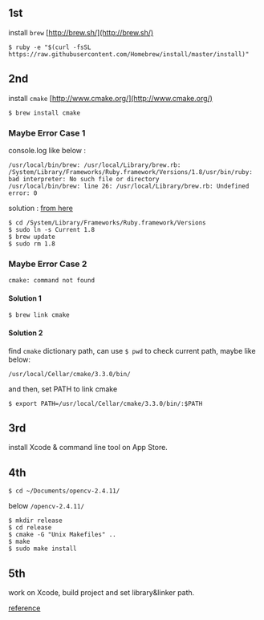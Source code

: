 ## 1st ##
install `brew` [http://brew.sh/](http://brew.sh/)  

```
$ ruby -e "$(curl -fsSL https://raw.githubusercontent.com/Homebrew/install/master/install)"
```

## 2nd ##

install `cmake` [http://www.cmake.org/](http://www.cmake.org/)

```
$ brew install cmake
```

### Maybe Error Case 1 ###

console.log like below :

```
/usr/local/bin/brew: /usr/local/Library/brew.rb: /System/Library/Frameworks/Ruby.framework/Versions/1.8/usr/bin/ruby: bad interpreter: No such file or directory
/usr/local/bin/brew: line 26: /usr/local/Library/brew.rb: Undefined error: 0
```

solution : [from here](http://ryantvenge.com/2014/09/ruby-homebrea-yosemite/)

```
$ cd /System/Library/Frameworks/Ruby.framework/Versions
$ sudo ln -s Current 1.8
$ brew update
$ sudo rm 1.8
```

### Maybe Error Case 2 ###

```
cmake: command not found
```

#### Solution 1 ####

```
$ brew link cmake
```

#### Solution 2 ####

find `cmake` dictionary path, can use `$ pwd` to check current path, maybe like below:

```
/usr/local/Cellar/cmake/3.3.0/bin/
```

and then, set PATH to link cmake

```
$ export PATH=/usr/local/Cellar/cmake/3.3.0/bin/:$PATH
```

## 3rd ##

install Xcode & command line tool on App Store.

## 4th ##

```
$ cd ~/Documents/opencv-2.4.11/
```

below `/opencv-2.4.11/`

```
$ mkdir release
$ cd release
$ cmake -G "Unix Makefiles" ..
$ make
$ sudo make install
```

## 5th ##

work on Xcode, build project and set library&linker path.

[reference](http://blogs.wcode.org/2014/11/howto-setup-xcode-6-1-to-work-with-opencv-libraries/)